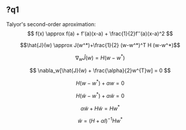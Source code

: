 ## ?q1
Talyor's second-order aproximation:
$$
f(x) \approx f(a) + f'(a)(x-a) + \frac{1}{2}f''(a)(x-a)^2
$$

```math
\hat{J}(w) \approx J(w^*)+\frac{1}{2} (w-w^*)^T H (w-w^*)
```

$$
\nabla_w\hat{J}(w) = H(w-w^*)
$$

$$
\nabla_w[\hat{J}(w) + \frac{\alpha}{2}w^{T}w] = 0
$$

$$
H(w-w^*) + \alpha w = 0
$$

$$
H(\tilde{w}-w^*) + \alpha\tilde{w} = 0
$$

$$
\alpha\tilde{w}+H\tilde{w} = Hw^*
$$

$$
\tilde{w} = (H + \alpha I)^{-1}Hw^*
$$
